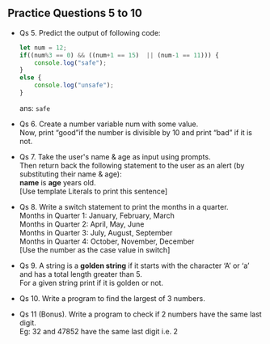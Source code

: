 ## Practice Questions 5 to 10

- Qs 5. Predict the output of following code:

    ```js
    let num = 12;
    if((num%3 == 0) && ((num+1 == 15)  || (num-1 == 11))) {
        console.log("safe");
    }
    else {
        console.log("unsafe");
    }
    ```
    
    ans: `safe`

- Qs 6. Create a number variable num with some value.<br>Now, print “good”if the number is divisible by 10 and print “bad” if it is not.

- Qs 7. Take the user's name & age as input using prompts.<br>
Then return back the following statement to the user as an alert (by substituting their name & age):<br>
**name** is **age** years old.<br>
[Use template Literals to print this sentence]

- Qs 8. Write a switch statement to print the months in a quarter.<br>
Months in Quarter 1: January, February, March<br>
Months in Quarter 2: April, May, June <br>
Months in Quarter 3: July, August, September<br>
Months in Quarter 4: October, November, December<br>
[Use the number as the case value in switch]

- Qs 9. A string is a **golden string** if it starts with the character ‘A’ or ‘a’ and has a total length greater than 5.<br>
For a given string print if it is golden or not.

- Qs 10. Write a program to find the largest of 3 numbers.

- Qs 11 (Bonus). Write a program to check if 2 numbers have the same last digit.<br>
Eg: 32 and 47852 have the same last digit i.e. 2